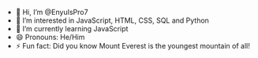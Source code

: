 - 👋 Hi, I’m @EnyuIsPro7
- 👀 I’m interested in JavaScript, HTML, CSS, SQL and Python
- 🌱 I’m currently learning JavaScript 
- 😄 Pronouns: He/Him
- ⚡ Fun fact: Did you know Mount Everest is the youngest mountain of all!

<!---
EnyuIsPro7/EnyuIsPro7 is a ✨ special ✨ repository because its `README.md` (this file) appears on your GitHub profile.
You can click the Preview link to take a look at your changes.
--->
